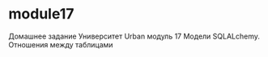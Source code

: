 # module17
Домашнее задание Университет Urban модуль 17 Модели SQLALchemy. Отношения между таблицами
